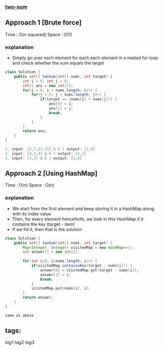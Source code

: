 ### [two-sum](https://leetcode.com/problems/two-sum)

## Approach 1 [Brute force]

Time : O(n-squared)
Space : O(1)

### explanation
- Simply go over each element for each each element in a nested for loop and check whether the sum equals the target 

```java
class Solution {
    public int[] twoSum(int[] nums, int target) {
        int i = 0; int j = 0;
        int[] ans = new int[2];
        for(i = 0; i < nums.length; i++) {
            for(j = 0; j < nums.length; j++) {
                if(target == (nums[i] + nums[j])) {
                    ans[0] = i;
                    ans[1] = j;
                    break;
                }
            }
        }
        return ans;
    }
}
``` 

```java
1. input: [2,7,11,15] & 9 | output: [1,0]
2. input: [3,2,4] & 6 | output: [2,1]
3. input: [3,3] & 6 | output: [1,0]
```

## Approach 2 [Using HashMap]

Time : O(n)
Space : O(n)

### explanation
- We start from the first element and keep storing it in a HashMap along with its index value
- Then, for every element henceforth, we look in this HashMap if it contains the key (target - item)
- If we fid it, then that is the solution

```java
class Solution {
    public int[] twoSum(int[] nums, int target) {
        Map<Integer, Integer> visitedMap = new HashMap<>();
        int answer[] = new int[2];
        
        for(int i=0; i<nums.length; i++) {
            if(visitedMap.containsKey(target - nums[i])) {
                answer[0] = visitedMap.get(target - nums[i]);
                answer[1] = i;
                break;
            }
            visitedMap.put(nums[i], i);
        }
        return answer;
    }
}
``` 

```java
same as above
```


## tags:
$tag1$
$tag2$
$tag3$